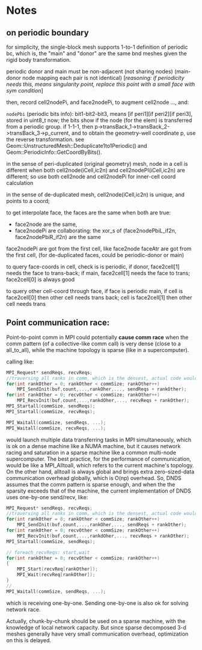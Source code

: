 # Notes

## on periodic boundary

for simplicity, the single-block mesh supports 1-to-1 definition of periodic bc, which is, the "main" and "donor" are the same bnd meshes given the rigid body transformation.

periodic donor and main must be non-adjacent (not sharing nodes) (main-donor node mapping each pair is not identical) [*reasoning: if periodicity needs this, means singularity point, replace this point with a small face with sym condition*]

then, record cell2nodePi, and face2nodePi, to augment cell2node ..., and:

`nodePbi` (periodic bits info): bit1-bit2-bit3, means [if peri1][if peri2][if peri3], stored in uint8_t now; the bits show if the node (for the elem) is transferred from a periodic group. if 1-1-1, then p->transBack_1->transBack_2->transBack_3->p_current, and to obtain the geometry-well coordinate p, use the reverse transformation. see Geom::UnstructuredMesh::Deduplicate1to1Periodic() and Geom::PeriodicInfo::GetCoordByBits().

in the sense of peri-duplicated (original geometry) mesh, node in a cell is different when both cell2node(iCell,ic2n) and cell2nodePI(iCell,ic2n) are different; so use both cell2node and cell2nodePi for inner-cell coord calculation

in the sense of de-duplicated mesh, cell2node(iCell,ic2n) is unique, and points to a coord;

to get interpolate face, the faces are the same when both are true:

- face2node are the same,
- face2nodePi are collaborating: the xor_s of (face2nodePbiL_if2n, face2nodePbiR_if2n) are the same

face2nodePi are got from the first cell, like face2node
faceAtr are got from the first cell, (for de-duplicated faces, could be periodic-donor or main)

to query face-coords in cell, check is is periodic, if donor, face2cell[1] needs the face to trans-back; if main, face2cell[1] needs the face to trans; face2cell[0] is always good

to query other cell-coord through face, if face is periodic main, if cell is face2cell[0] then other cell needs trans back; cell is face2cell[1] then other cell needs trans


## Point communication race:

Point-to-point comm in MPI could potentially **cause comm race** when the comm pattern (of a collective-like comm call) is very dense (close to a all_to_all), while the machine topology is sparse (like in a supercomputer).

calling like:

```c
MPI_Request* sendReqs, recvReqs;
//traversing all ranks in comm, which is the densest, actual code would omit those with zero size
for(int rankOther = 0; rankOther < commSize; rankOther++) 
    MPI_SendInit(buf,count,...,rankOher,..., sendReqs + rankOther);
for(int rankOther = 0; recvOther < commSize; rankOther++)
    MPI_RecvInit(buf,count,...,rankdOher,..., recvReqs + rankOther); 
MPI_Startall(commSize, sendReqs);
MPI_Startall(commSize, recvReqs);

MPI_Waitall(commSize, sendReqs, ...);
MPI_Waitall(commSize, recvReqs, ...);
```

would launch multiple data transferring tasks in MPI simultaneously, which is ok on a dense machine like a NUMA machine, but it causes network racing and saturation in a sparse machine like a common multi-node supercomputer. The best practice, for the performance of communication, would be like a MPI_Alltoall, which refers to the current machine's topology. On the other hand, alltoall is always global and brings extra zero-sized-data communication overhead globally, which is O(np) overhead. So, DNDS assumes that the comm pattern is sparse enough, and when the the sparsity exceeds that of the machine, the current implementation of DNDS uses one-by-one send/recv, like: 

```c
MPI_Request* sendReqs, recvReqs;
//traversing all ranks in comm, which is the densest, actual code would omit those with zero size
for(int rankOther = 0; rankOther < commSize; rankOther++) 
    MPI_SendInit(buf,count,...,rankOher,..., sendReqs + rankOther);
for(int rankOther = 0; recvOther < commSize; rankOther++)
    MPI_RecvInit(buf,count,...,rankdOher,..., recvReqs + rankOther); 
MPI_Startall(commSize, sendReqs);

// foreach_recvReqs: start,wait
for(int rankOther = 0; recvOther < commSize; rankOther++)
{
    MPI_Start(recvReq[rankOther]);
    MPI_Wait(recvReq[rankOther]);
}
// 
MPI_Waitall(commSize, sendReqs, ...);
```

which is receiving one-by-one. Sending one-by-one is also ok for solving network race. 

Actually, chunk-by-chunk should be used on a sparse machine, with the knowledge of local network capacity. But since sparse decomposed 3-d meshes generally have very small communication overhead, optimization on this is delayed.
